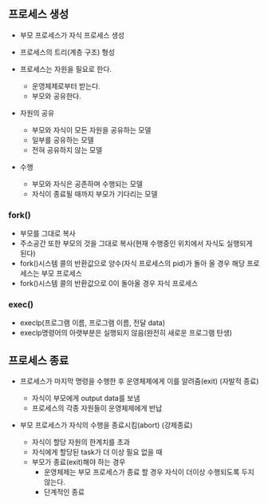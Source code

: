 ## 프로세스 생성

- 부모 프로세스가 자식 프로세스 생성
- 프로세스의 트리(계층 구조) 형성
- 프로세스는 자원을 필요로 한다.

  - 운영체제로부터 받는다.
  - 부모와 공유한다.

- 자원의 공유

  - 부모와 자식이 모든 자원을 공유하는 모델
  - 일부를 공유하는 모델
  - 전혀 공유하지 않는 모델

- 수행
  - 부모와 자식은 공존하며 수행되는 모델
  - 자식이 종료될 때까지 부모가 기다리는 모델

### fork()

- 부모를 그대로 복사
- 주소공간 또한 부모의 것을 그대로 복사(현재 수행중인 위치에서 자식도 실행되게 된다)
- fork()시스템 콜의 반환값으로 양수(자식 프로세스의 pid)가 돌아 올 경우 해당 프로세스는 부모 프로세스
- fork()시스템 콜의 반환값으로 0이 돌아올 경우 자식 프로세스

### exec()

- execlp(프로그램 이름, 프로그램 이름, 전달 data)
- execlp명령어의 아랫부분은 실행되지 않음(완전히 새로운 프로그램 탄생)

## 프로세스 종료

- 프로세스가 마지막 명령을 수행한 후 운영체제에게 이를 알려줌(exit) (자발적 종료)

  - 자식이 부모에게 output data를 보냄
  - 프로세스의 각종 자원들이 운영체제에게 반납

- 부모 프로세스가 자식의 수행을 종료시킴(abort) (강제종료)
  - 자식이 할당 자원의 한계치를 초과
  - 자식에게 할당된 task가 더 이상 필요 없을 때
  - 부모가 종료(exit)해야 하는 경우
    - 운영체제는 부모 프로세스가 종료 할 경우 자식이 더이상 수행되도록 두지 않는다.
    - 단계적인 종료
